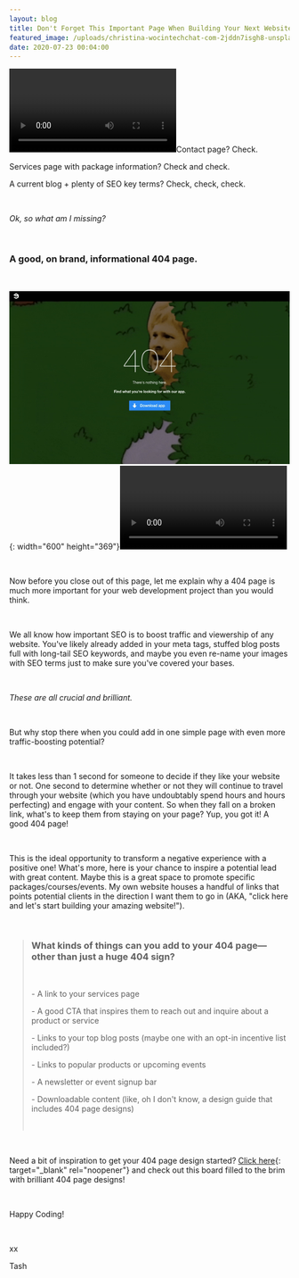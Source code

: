 ```yaml
---
layout: blog
title: Don't Forget This Important Page When Building Your Next Website
featured_image: /uploads/christina-wocintechchat-com-2jddn7isgh8-unsplash.jpg
date: 2020-07-23 00:04:00
---
```


![](/uploads/404gif.mov)Contact page? Check.&nbsp;

Services page with package information? Check and check.&nbsp;

A current blog + plenty of SEO key terms? Check, check, check.

&nbsp;

*Ok, so what am I missing?&nbsp;*

&nbsp;

### A good, on brand, informational 404 page.&nbsp;

&nbsp;

![](/uploads/ezgif-com-video-to-gif.gif){: width="600" height="369"}![](/uploads/404gif-1.mov)

&nbsp;

Now before you close out of this page, let me explain why a 404 page is much more important for your web development project than you would think.&nbsp;

&nbsp;

We all know how important SEO is to boost traffic and viewership of any website. You've likely already added in your meta tags, stuffed blog posts full with long-tail SEO keywords, and maybe you even re-name your images with SEO terms just to make sure you've covered your bases.&nbsp;

&nbsp;

*These are all crucial and brilliant.&nbsp;*

&nbsp;

But why stop there when you could add in one simple page with even more traffic-boosting potential?&nbsp;

&nbsp;

It takes less than 1 second for someone to decide if they like your website or not. One second to determine whether or not they will continue to travel through your website (which you have undoubtably spend hours and hours perfecting) and engage with your content. So when they fall on a broken link, what's to keep them from staying on your page? Yup, you got it\! A good 404 page\!

&nbsp;

This is the ideal opportunity to transform a negative experience with a positive one\! What's more, here is your chance to inspire a potential lead with great content. Maybe this is a great space to promote specific packages/courses/events. My own website houses a handful of links that points potential clients in the direction I want them to go in (AKA, "click here and let's start building your amazing website\!").

&nbsp;

> ### What kinds of things can you add to your 404 page—other than just a huge 404 sign?
>
> &nbsp;
>
>
> \- A link to your services page
>
>
> \- A good CTA that inspires them to reach out and inquire about a product or service
>
>
> \- Links to your top blog posts (maybe one with an opt-in incentive list included?)
>
>
> \- Links to popular products or upcoming events
>
>
> \- A newsletter or event signup bar
>
>
> \- Downloadable content (like, oh I don't know, a design guide that includes 404 page designs)
>
>
> &nbsp;

&nbsp;

Need a bit of inspiration to get your 404 page design started?&nbsp;[Click here](https://ar.pinterest.com/natasha_joann/amazing-404-page-designs/){: target="_blank" rel="noopener"} and check out this board filled to the brim with brilliant 404 page designs\!

&nbsp;

Happy Coding\!

&nbsp;

xx

Tash